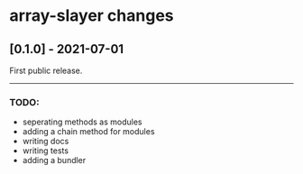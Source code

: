 # array-slayer changes

## \[0.1.0] - 2021-07-01

First public release.


-----------------------------------

### TODO:
- seperating methods as modules
- adding a chain method for modules
- writing docs
- writing tests
- adding a bundler